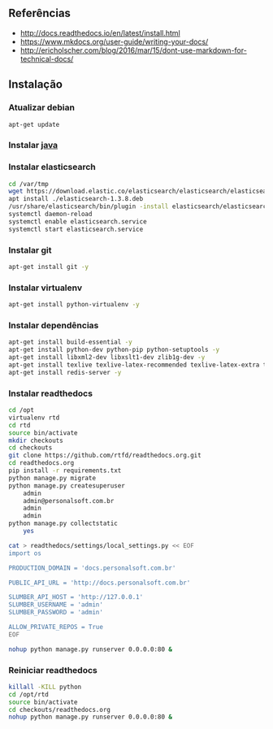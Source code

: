 ## Referências

* <http://docs.readthedocs.io/en/latest/install.html>
* <https://www.mkdocs.org/user-guide/writing-your-docs/>
* <http://ericholscher.com/blog/2016/mar/15/dont-use-markdown-for-technical-docs/>

## Instalação

### Atualizar debian

```bash
apt-get update
```

### Instalar [java](../java/install_java/)

### Instalar elasticsearch

```bash
cd /var/tmp
wget https://download.elastic.co/elasticsearch/elasticsearch/elasticsearch-1.3.8.deb
apt install ./elasticsearch-1.3.8.deb
/usr/share/elasticsearch/bin/plugin -install elasticsearch/elasticsearch-analysis-icu/2.3.0
systemctl daemon-reload
systemctl enable elasticsearch.service
systemctl start elasticsearch.service
```

### Instalar git

```bash
apt-get install git -y
```

### Instalar virtualenv

```bash
apt-get install python-virtualenv -y
```

### Instalar dependências

```bash
apt-get install build-essential -y
apt-get install python-dev python-pip python-setuptools -y
apt-get install libxml2-dev libxslt1-dev zlib1g-dev -y
apt-get install texlive texlive-latex-recommended texlive-latex-extra texlive-fonts-recommended -y
apt-get install redis-server -y
```

### Instalar readthedocs

```bash
cd /opt
virtualenv rtd
cd rtd
source bin/activate
mkdir checkouts
cd checkouts
git clone https://github.com/rtfd/readthedocs.org.git
cd readthedocs.org
pip install -r requirements.txt
python manage.py migrate
python manage.py createsuperuser
	admin
	admin@personalsoft.com.br
	admin
	admin
python manage.py collectstatic
	yes

cat > readthedocs/settings/local_settings.py << EOF
import os

PRODUCTION_DOMAIN = 'docs.personalsoft.com.br'

PUBLIC_API_URL = 'http://docs.personalsoft.com.br'

SLUMBER_API_HOST = 'http://127.0.0.1'
SLUMBER_USERNAME = 'admin'
SLUMBER_PASSWORD = 'admin'

ALLOW_PRIVATE_REPOS = True
EOF

nohup python manage.py runserver 0.0.0.0:80 &
```

### Reiniciar readthedocs

```bash
killall -KILL python
cd /opt/rtd
source bin/activate
cd checkouts/readthedocs.org
nohup python manage.py runserver 0.0.0.0:80 &
```
